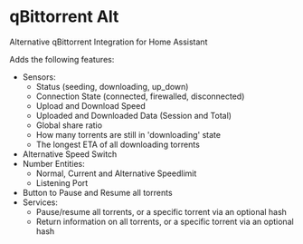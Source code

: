 # qBittorrent Alt
Alternative qBittorrent Integration for Home Assistant

Adds the following features:
- Sensors:
    * Status (seeding, downloading, up_down)
    * Connection State (connected, firewalled, disconnected)
    * Upload and Download Speed
    * Uploaded and Downloaded Data (Session and Total)
    * Global share ratio
    * How many torrents are still in 'downloading' state
    * The longest ETA of all downloading torrents
- Alternative Speed Switch
- Number Entities:
    * Normal, Current and Alternative Speedlimit
    * Listening Port
- Button to Pause and Resume all torrents
- Services:
    * Pause/resume all torrents, or a specific torrent via an optional hash
    * Return information on all torrents, or a specific torrent via an optional hash